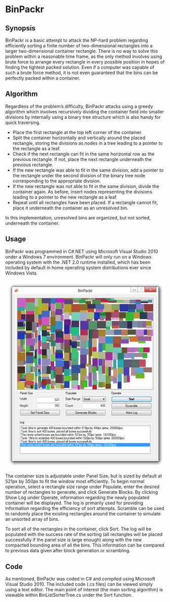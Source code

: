 # BinPackr

## Synopsis

BinPackr is a basic attempt to attack the NP-hard problem regarding efficiently sorting a finite number of two-dimensional rectangles into a larger two-dimensional container rectangle. There is no way to solve this problem within a reasonable time frame, as the only method involves using brute force to arrange every rectangle in every possible position in hopes of finding the tightest packed solution. Even if a computer was capable of such a brute force method, it is not even guaranteed that the bins can be perfectly packed within a container.

## Algorithm

Regardless of the problem’s difficulty, BinPackr attacks using a greedy algorithm which involves recursively dividing the container field into smaller divisions by internally using a binary tree structure which is also handy for quick traversing.

- Place the first rectangle at the top left corner of the container.
- Split the container horizontally and vertically around the placed rectangle, storing the divisions as nodes in a tree leading to a pointer to the rectangle as a leaf.
- Check if the next rectangle can fit in the same horizontal row as the previous rectangle. If not, place the next rectangle underneath the previous rectangle.
- If the new rectangle was able to fit in the same division, add a pointer to the rectangle under the second division of the binary tree node corresponding to the appropriate division.
- If the new rectangle was not able to fit in the same division, divide the container again. As before, insert nodes representing the divisions leading to a pointer to the new rectangle as a leaf.
- Repeat until all rectangles have been placed. If a rectangle cannot fit, place it underneath the container as an unresolved bin.

In this implementation, unresolved bins are organized, but not sorted, underneath the container.

## Usage

BinPackr was programmed in C#.NET using Microsoft Visual Studio 2010 under a Windows 7 environment. BinPackr will only run on a Windows operating system with the .NET 2.0 runtime installed, which has been included by default in home operating system distributions ever since Windows Vista.

![BinPackr after an average execution.](www/screenshot.png?raw=true)

The container size is adjustable under Panel Size, but is sized by default at 521px by 350px to fit the window most efficiently. To begin normal operation, select a rectangle size range under Populate, enter the desired number of rectangles to generate, and click Generate Blocks. By clicking Show Log under Operate, information regarding the newly populated container will be displayed. The log is primarily used for providing information regarding the efficiency of sort attempts. Scramble can be used to randomly place the existing rectangles around the container to simulate an unsorted array of bins.

To sort all of the rectangles in the container, click Sort. The log will be populated with the success rate of the sorting (all rectangles will be placed successfully if the panel size is large enough) along with the new compacted bounding area of all the bins. This information can be compared to previous data given after block generation or scrambling.

## Code

As mentioned, BinPackr was coded in C# and compiled using Microsoft Visual Studio 2010. The included code (.cs files) can be viewed simply using a text editor. The main point of interest (the main sorting algorithm) is viewable within BinListSorterTree.cs under the Sort function.